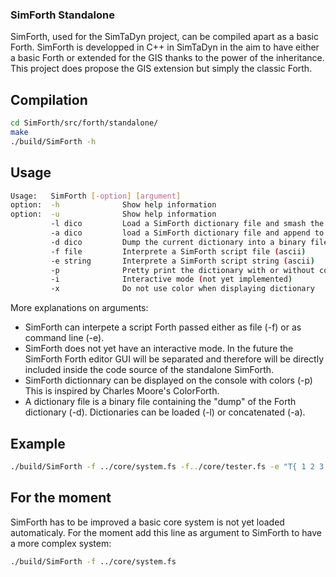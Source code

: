 ### SimForth Standalone ###

SimForth, used for the SimTaDyn project, can be compiled apart as a basic Forth.
SimForth is developped in C++ in SimTaDyn in the aim to have either a basic Forth
or extended for the GIS thanks to the power of the inheritance. This project does
propose the GIS extension but simply the classic Forth.

## Compilation ##

```sh
cd SimForth/src/forth/standalone/
make
./build/SimForth -h
```

## Usage ##

```sh
Usage:   SimForth [-option] [argument]
option:  -h              Show help information
option:  -u              Show help information
         -l dico         Load a SimForth dictionary file and smash the current dictionary
         -a dico         load a SimForth dictionary file and append to the current dictionary
         -d dico         Dump the current dictionary into a binary file
         -f file         Interprete a SimForth script file (ascii)
         -e string       Interprete a SimForth script string (ascii)
         -p              Pretty print the dictionary with or without color (depending on option -x)
         -i              Interactive mode (not yet implemented)
         -x              Do not use color when displaying dictionary
```

More explanations on arguments:
* SimForth can interpete a script Forth passed either as file (-f) or as command line (-e).
* SimForth does not yet have an interactive mode. In the future the SimForth Forth editor GUI will be separated and therefore
will be directly included inside the code source of the standalone SimForth.
* SimForth dictionnary can be displayed on the console with colors (-p) This is inspired by Charles Moore's ColorForth.
* A dictionary file is a binary file containing the "dump" of the Forth dictionary (-d). Dictionaries can be loaded (-l) or concatenated (-a).

## Example ##

```sh
./build/SimForth -f ../core/system.fs -f../core/tester.fs -e "T{ 1 2 3 -> 1 2 3 }T" -p
```

## For the moment ##

SimForth has to be improved a basic core system is not yet loaded automaticaly. 
For the moment add this line as argument to SimForth to have a more complex system:
```sh
./build/SimForth -f ../core/system.fs
```
